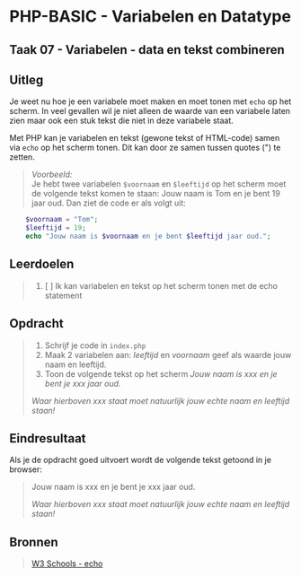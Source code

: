# PHP-BASIC - Variabelen en Datatype

## Taak 07 - Variabelen - data en tekst combineren

## Uitleg

Je weet nu hoe je een variabele moet maken en moet tonen met `echo` op het scherm. In veel gevallen wil je niet alleen de waarde van een variabele laten zien maar ook een stuk tekst die niet in deze variabele staat.

Met PHP kan je variabelen en tekst (gewone tekst of HTML-code) samen via `echo` op het scherm tonen. Dit kan door ze samen tussen quotes (") te zetten.

> _Voorbeeld:_  
> Je hebt twee variabelen `$voornaam` en `$leeftijd` op het scherm moet de volgende tekst komen te staan: Jouw naam is Tom en je bent 19 jaar oud. Dan ziet de code er als volgt uit:

```php
    $voornaam = "Tom";
    $leeftijd = 19;
    echo "Jouw naam is $voornaam en je bent $leeftijd jaar oud.";
```

>

## Leerdoelen

> 1. [ ] Ik kan variabelen en tekst op het scherm tonen met de echo statement

## Opdracht

> 1. Schrijf je code in `index.php`
> 2. Maak 2 variabelen aan: _leeftijd_ en _voornaam_ geef als waarde jouw naam en leeftijd.
> 3. Toon de volgende tekst op het scherm _Jouw naam is xxx en je bent je xxx jaar oud._
>
> _Waar hierboven xxx staat moet natuurlijk jouw echte naam en leeftijd staan!_

## Eindresultaat

Als je de opdracht goed uitvoert wordt de volgende tekst getoond in je browser:

> Jouw naam is xxx en je bent je xxx jaar oud.
>
> _Waar hierboven xxx staat moet natuurlijk jouw echte naam en leeftijd staan!_

## Bronnen

> [W3 Schools - echo](https://www.w3schools.com/php/php_echo_print.asp)

<!--- ------------ DIT COMMENTAAR LATEN STAAN AUB ------------
------------------ ------------------------------ ------------
------------------ eagle ref:43005156
------------------ ------------------------------ ------------
------------------ DIT COMMENTAAR LATEN STAAN AUB -------- -->
